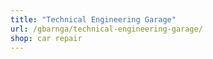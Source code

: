 ```yaml
---
title: "Technical Engineering Garage"
url: /gbarnga/technical-engineering-garage/
shop: car repair
---
```

